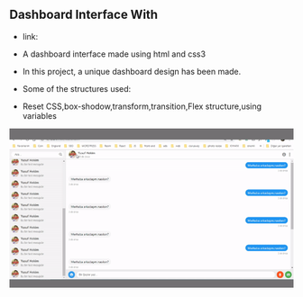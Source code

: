 ## Dashboard Interface With 

- link:

- A dashboard interface made using html and css3

- In this project, a unique dashboard design has been made.

- Some of the structures used:

- Reset CSS,box-shodow,transform,transition,Flex structure,using variables

![gif](https://raw.githubusercontent.com/yhekim/Chat-Interface-frontend/main/chat%20interface%20frontend.gif)